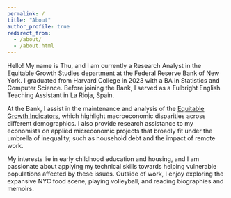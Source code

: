 ```yaml
---
permalink: /
title: "About"
author_profile: true
redirect_from: 
  - /about/
  - /about.html
---
```


Hello! My name is Thu, and I am currently a Research Analyst in the Equitable Growth Studies department at the Federal Reserve Bank of New York. I graduated from Harvard College in 2023 with a BA in Statistics and Computer Science. Before joining the Bank, I served as a Fulbright English Teaching Assistant in La Rioja, Spain.

At the Bank, I assist in the maintenance and analysis of the [Equitable Growth Indicators](https://www.newyorkfed.org/research/equitable-growth-indicators), which highlight macroeconomic disparities across different demographics. I also provide research assistance to my economists on applied micreconomic projects that broadly fit under the umbrella of inequality, such as household debt and the impact of remote work.

My interests lie in early childhood education and housing, and I am passionate about applying my technical skills towards helping vulnerable populations affected by these issues. Outside of work, I enjoy exploring the expansive NYC food scene, playing volleyball, and reading biographies and memoirs.